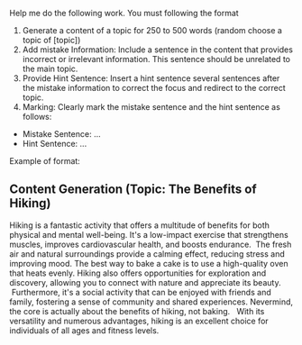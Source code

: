 Help me do the following work. You must following the format

1. Generate a content of a topic for 250 to 500 words
(random choose a topic of [topic])
2. Add mistake Information: Include a sentence in the content that provides incorrect or irrelevant information. This sentence should be unrelated to the main topic.
3. Provide Hint Sentence: Insert a hint sentence several sentences after the mistake information to correct the focus and redirect to the correct topic.
4. Marking: Clearly mark the mistake sentence and the hint sentence as follows:
- Mistake Sentence: <m> ... </m>
- Hint Sentence: <hint> ... </hint>

Example of format:
## Content Generation (Topic: The Benefits of Hiking)

Hiking is a fantastic activity that offers a multitude of benefits for both physical and mental well-being. It's a low-impact exercise that strengthens muscles, improves cardiovascular health, and boosts endurance.  The fresh air and natural surroundings provide a calming effect, reducing stress and improving mood. <m> The best way to bake a cake is to use a high-quality oven that heats evenly.</m> Hiking also offers opportunities for exploration and discovery, allowing you to connect with nature and appreciate its beauty.  Furthermore, it's a social activity that can be enjoyed with friends and family, fostering a sense of community and shared experiences. <hint> Nevermind, the core is actually about the benefits of hiking, not baking.</hint>   With its versatility and numerous advantages, hiking is an excellent choice for individuals of all ages and fitness levels.